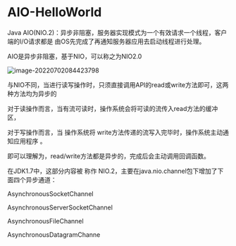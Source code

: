 # AIO-HelloWorld

Java AIO(NIO.2)：异步非阻塞，服务器实现模式为一个有效请求一个线程，客户端的I/O请求都是 由OS先完成了再通知服务器应用去启动线程进行处理。

 AIO是异步非阻塞，基于NIO，可以称之为NIO2.0



![image-20220702084423798](C:/Users/wangnaixing/AppData/Roaming/Typora/typora-user-images/image-20220702084423798.png)



与NIO不同，当进行读写操作时，只须直接调用API的read或write方法即可，这两种方法均为异步的

对于读操作而言，当有流可读时，操作系统会将可读的流传入read方法的缓冲区，

对于写操作而言，当 操作系统将 write方法传递的流写入完毕时，操作系统主动通知应用程序 。 

即可以理解为，read/write方法都是异步的，完成后会主动调用回调函数。

在JDK1.7中，这部分内容被 称作 NIO.2，主要在java.nio.channel包下增加了下面四个异步通道：

 AsynchronousSocketChannel

 AsynchronousServerSocketChannel 

AsynchronousFileChannel

 AsynchronousDatagramChanne